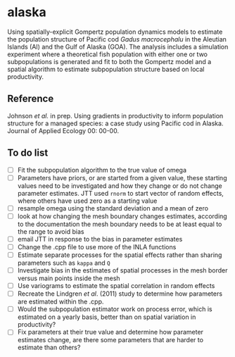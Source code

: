 # alaska
Using spatially-explicit Gompertz population dynamics models to estimate the
population structure of Pacific cod *Gadus macrocephalu* in the Aleutian Islands (AI) and
the Gulf of Alaska (GOA).
The analysis includes a simulation experiment where a theoretical fish population with
either one or two subpopulations is generated and fit to both the Gompertz model and
a spatial algorithm to estimate subpopulation structure based on local productivity.

## Reference
Johnson *et al.* in prep. Using gradients in productivity to inform population
structure for a managed species: a case study using Pacific cod in Alaska.
Journal of Applied Ecology 00: 00-00.

## To do list
- [ ] Fit the subpopulation algorithm to the true value of omega
- [ ] Parameters have priors, or are started from a given value,
these starting values need to be investigated and how they change or do not
change parameter estimates. JTT used `rnorm` to start vector of random
effects, where others have used zero as a starting value
- [ ] resample omega using the standard deviation and a mean of zero
- [ ] look at how changing the mesh boundary changes estimates,
according to the documentation the mesh boundary needs to be at least equal
to the range to avoid bias
- [ ] email JTT in response to the bias in parameter estimates
- [ ] Change the .cpp file to use more of the INLA functions
- [ ] Estimate separate processes for the spatial effects rather than
sharing parameters such as `kappa` and `Q`
- [ ] Investigate bias in the estimates of spatial processes in the mesh
border versus main points inside the mesh
- [ ] Use variograms to estimate the spatial correlation in random effects
- [ ] Recreate the Lindgren *et al*. (2011) study to determine how parameters
are estimated within the .cpp.
- [ ] Would the subpopulation estimator work on process error, which is estimated
on a yearly basis, better than on spatial variation in productivity?
- [ ] Fix parameters at their true value and determine how parameter estimates change,
are there some parameters that are harder to estimate than others?
